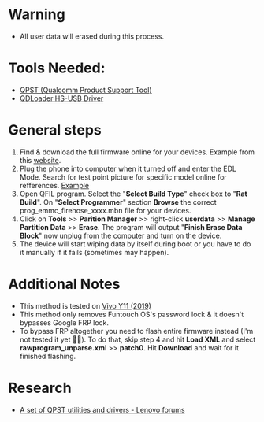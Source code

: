 # Warning
- All user data will erased during this process.

# Tools Needed:
- [QPST (Qualcomm Product Support Tool)](https://raw.githubusercontent.com/AzimsTech/Android_Hacking/master/Tools/QPST.2.7.473.zip)
- [QDLoader HS-USB Driver](https://raw.githubusercontent.com/AzimsTech/Android_Hacking/master/Drivers/QDLoader_HS-USB_Driver.zip)

# General steps
1. Find & download the full firmware online for your devices. Example from this [website](https://www.firmware27.com/p/vivo.html).
2. Plug the phone into computer when it turned off and enter the EDL Mode. Search for test point picture for specific model online for refferences. [Example](https://www.google.com/search?q=vivo+y11+test+point)
3. Open QFIL program. Select the "**Select Build Type**" check box to "**Rat Build**". On "**Select Programmer**" section **Browse** the correct prog_emmc_firehose_xxxx.mbn file for your devices.
4. Click on **Tools** >> **Parition Manager** >> right-click **userdata** >> **Manage Partition Data** >> **Erase**. The program will output "**Finish Erase Data Block**" now unplug from the computer and turn on the device.
5. The device will start wiping data by itself during boot or you have to do it manually if it fails (sometimes may happen). 

# Additional Notes
- This method is tested on [Vivo Y11 (2019)](https://www.gsmarena.com/vivo_y11_(2019)-9925.php)
- This method only removes Funtouch OS's password lock & it doesn't bypasses Google FRP lock.
- To bypass FRP altogether you need to flash entire firmware instead (I'm not tested it yet 🤷‍♂️). To do that, skip step 4 and hit **Load XML** and select **rawprogram_unparse.xml** >> **patch0**. Hit **Download** and wait for it finished flashing. 

# Research
- [A set of QPST utilities and drivers - Lenovo forums](http://lenovo-forums.ru/tutorials/article/980-nabor-utilit-qpst-i-drayverov-dlya-proshivki-ustroystv-lenovo-na-baze-chipov-qualcomm-obnovlyaemaya/)
